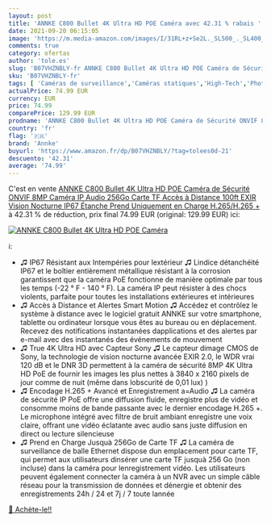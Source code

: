 ```yaml
---
layout: post
title: 'ANNKE C800 Bullet 4K Ultra HD POE Caméra avec 42.31 % rabais '
date: 2021-09-20 06:15:05
image: 'https://m.media-amazon.com/images/I/31RL+z+Se2L._SL500_._SL400_.jpg'
comments: true
category: ofertas
author: 'tole.es'
slug: 'B07VHZNBLY-fr ANNKE C800 Bullet 4K Ultra HD POE Caméra de Sécurité ONVIF...'
sku: 'B07VHZNBLY-fr'
tags: [ 'Caméras de surveillance','Caméras statiques','High-Tech','Photo et caméscopes','annke', ]
actualPrice: 74.99 EUR
currency: EUR
price: 74.99
comparePrice: 129.99 EUR
prodname: 'ANNKE C800 Bullet 4K Ultra HD POE Caméra de Sécurité ONVIF 8MP Caméra IP Audio 256Go Carte TF Accès à Distance 100ft EXIR Vision Nocturne IP67 Étanche  Prend Uniquement en Charge H.265/H.265 + '
country: 'fr'
flag: '🇫🇷'
brand: 'Annke'
buyurl: 'https://www.amazon.fr/dp/B07VHZNBLY/?tag=tolees0d-21'
descuento: '42.31'
average: '74.99'
---
```


C'est en vente [ANNKE C800 Bullet 4K Ultra HD POE Caméra de Sécurité ONVIF 8MP Caméra IP Audio 256Go Carte TF Accès à Distance 100ft EXIR Vision Nocturne IP67 Étanche  Prend Uniquement en Charge H.265/H.265 + ](https://www.amazon.fr/dp/B07VHZNBLY/?tag=tolees0d-21)  à  42.31 % de réduction, prix final  74.99 EUR (original: 129.99 EUR) ici:

[![ANNKE C800 Bullet 4K Ultra HD POE Caméra](https://m.media-amazon.com/images/I/31RL+z+Se2L._SL500_._SL400_.jpg)](https://www.amazon.fr/dp/B07VHZNBLY/?tag=tolees0d-21)

ℹ️:

- ♫ IP67 Résistant aux Intempéries pour lextérieur ♫ Lindice détanchéité IP67 et le boîtier entièrement métallique résistant à la corrosion garantissent que la caméra PoE fonctionne de manière optimale par tous les temps (-22 ° F - 140 ° F). La caméra IP peut résister à des chocs violents, parfaite pour toutes les installations extérieures et intérieures
- ♫ Accès à Distance et Alertes Smart Motion ♫ Accédez et contrôlez le système à distance avec le logiciel gratuit ANNKE sur votre smartphone, tablette ou ordinateur lorsque vous êtes au bureau ou en déplacement. Recevez des notifications instantanées dapplications et des alertes par e-mail avec des instantanés des événements de mouvement
- ♫ True 4K Ultra HD avec Capteur Sony ♫ Le capteur dimage CMOS de Sony, la technologie de vision nocturne avancée EXIR 2.0, le WDR vrai 120 dB et le DNR 3D permettent à la caméra de sécurité 8MP 4K Ultra HD PoE de fournir les images les plus nettes à 3840 x 2160 pixels de jour comme de nuit (même dans lobscurité de 0,01 lux) )
- ♫ Encodage H.265 + Avancé et Enregistrement a=Audio ♫ La caméra de sécurité IP PoE offre une diffusion fluide, enregistre plus de vidéo et consomme moins de bande passante avec le dernier encodage H.265 +. Le microphone intégré avec filtre de bruit ambiant enregistre une voix claire, offrant une vidéo éclatante avec audio sans juste diffusion en direct ou lecture silencieuse
- ♫ Prend en Charge Jusquà 256Go de Carte TF ♫ La caméra de surveillance de balle Ethernet dispose dun emplacement pour carte TF, qui permet aux utilisateurs dinsérer une carte TF jusquà 256 Go (non incluse) dans la caméra pour lenregistrement vidéo. Les utilisateurs peuvent également connecter la caméra à un NVR avec un simple câble réseau pour la transmission de données et dénergie et obtenir des enregistrements 24h / 24 et 7j / 7 toute lannée

[🛒 Achète-le!!](https://www.amazon.fr/dp/B07VHZNBLY/?tag=tolees0d-21)
